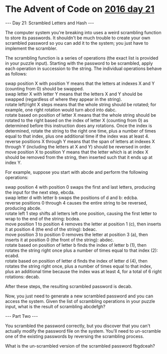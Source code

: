 # The Advent of Code on [2016 day 21](https://adventofcode.com/2016/day/21)

--- Day 21: Scrambled Letters and Hash ---

The computer system you're breaking into uses a weird scrambling function to store its passwords. It shouldn't be much trouble to create your own scrambled password so you can add it to the system; you just have to implement the scrambler.

The scrambling function is a series of operations (the exact list is provided in your puzzle input). Starting with the password to be scrambled, apply each operation in succession to the string. The individual operations behave as follows:

swap position X with position Y means that the letters at indexes X and Y (counting from 0) should be swapped.\
swap letter X with letter Y means that the letters X and Y should be swapped (regardless of where they appear in the string).\
rotate left/right X steps means that the whole string should be rotated; for example, one right rotation would turn abcd into dabc.\
rotate based on position of letter X means that the whole string should be rotated to the right based on the index of letter X (counting from 0) as determined before this instruction does any rotations.  Once the index is determined, rotate the string to the right one time, plus a number of times equal to that index, plus one additional time if the index was at least 4.\
reverse positions X through Y means that the span of letters at indexes X through Y (including the letters at X and Y) should be reversed in order.\
move position X to position Y means that the letter which is at index X should be removed from the string, then inserted such that it ends up at index Y.

For example, suppose you start with abcde and perform the following operations:

swap position 4 with position 0 swaps the first and last letters, producing the input for the next step, ebcda.\
swap letter d with letter b swaps the positions of d and b: edcba.\
reverse positions 0 through 4 causes the entire string to be reversed, producing abcde.\
rotate left 1 step shifts all letters left one position, causing the first letter to wrap to the end of the string: bcdea.\
move position 1 to position 4 removes the letter at position 1 (c), then inserts it at position 4 (the end of the string): bdeac.\
move position 3 to position 0 removes the letter at position 3 (a), then inserts it at position 0 (the front of the string): abdec.\
rotate based on position of letter b finds the index of letter b (1), then rotates the string right once plus a number of times equal to that index (2): ecabd.\
rotate based on position of letter d finds the index of letter d (4), then rotates the string right once, plus a number of times equal to that index, plus an additional time because the index was at least 4, for a total of 6 right rotations: decab.

After these steps, the resulting scrambled password is decab.

Now, you just need to generate a new scrambled password and you can access the system. Given the list of scrambling operations in your puzzle input, what is the result of scrambling abcdefgh?

--- Part Two ---

You scrambled the password correctly, but you discover that you can't actually modify the password file on the system. You'll need to un-scramble one of the existing passwords by reversing the scrambling process.

What is the un-scrambled version of the scrambled password fbgdceah?